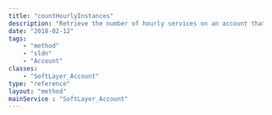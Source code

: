 ```yaml
---
title: "countHourlyInstances"
description: "Retrieve the number of hourly services on an account that are active, plus any pending orders with hourly services attached. "
date: "2018-02-12"
tags:
    - "method"
    - "sldn"
    - "Account"
classes:
    - "SoftLayer_Account"
type: "reference"
layout: "method"
mainService : "SoftLayer_Account"
---
```

